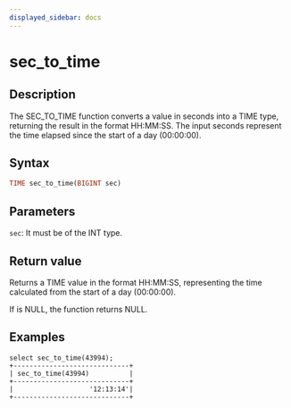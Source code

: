 ```yaml
---
displayed_sidebar: docs
---
```


# sec_to_time

## Description

The SEC_TO_TIME function converts a value in seconds into a TIME type, returning the result in the format HH:MM:SS.
The input seconds represent the time elapsed since the start of a day (00:00:00).

## Syntax

```Haskell
TIME sec_to_time(BIGINT sec)
```

## Parameters

`sec`: It must be of the INT type.

## Return value

Returns a TIME value in the format HH:MM:SS, representing the time calculated from the start of a day (00:00:00).

If <seconds> is NULL, the function returns NULL.

## Examples

```plain text
select sec_to_time(43994);
+-----------------------------+
| sec_to_time(43994)          |
+-----------------------------+
|                   '12:13:14'|
+-----------------------------+
```


